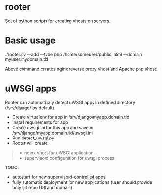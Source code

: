 rooter
======

Set of python scripts for creating vhosts on servers.

Basic usage
===========

./rooter.py --add --type php /home/someuser/public_html --domain myuser.mydomain.tld

Above command creates nginx reverse proxy vhost and Apache php vhost.

uWSGI apps
==========

Rooter can automaticaly detect uWSGI apps in defined directory (/srv/django/ by default)

* Create virtualenv for app in /srv/django/myapp.domain.tld
* Install requirements for app
* Create uwsgi.ini for this app and save in /srv/django/myapp.domain.tld/uwsgi.ini
* Run detect_uwsgi.py
* Rooter will create: 
>* nginx vhost for uWSGI application
>* supervisord configuration for uwsgi process

TODO:
* autostart for new supervisord-controlled apps
* fully automatic deployment for new applications (user should  provide only git repo URI and domain)


